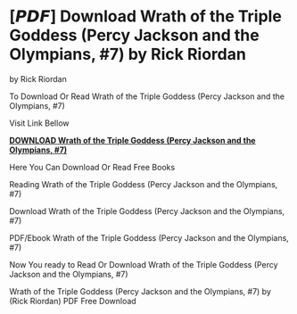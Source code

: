 # [𝙋𝘿𝙁] Download Wrath of the Triple Goddess (Percy Jackson and the Olympians, #7) by Rick Riordan
by Rick Riordan

To Download Or Read Wrath of the Triple Goddess (Percy Jackson and the Olympians, #7)

Visit Link Bellow
<p><strong><a href="https://nemikalah.web.app/site/136810763X">DOWNLOAD Wrath of the Triple Goddess (Percy Jackson and the Olympians, #7)</a></strong></p>

Here You Can Download Or Read Free Books

Reading Wrath of the Triple Goddess (Percy Jackson and the Olympians, #7)

Download Wrath of the Triple Goddess (Percy Jackson and the Olympians, #7)

PDF/Ebook Wrath of the Triple Goddess (Percy Jackson and the Olympians, #7)

Now You ready to Read Or Download Wrath of the Triple Goddess (Percy Jackson and the Olympians, #7)

Wrath of the Triple Goddess (Percy Jackson and the Olympians, #7) by (Rick Riordan) PDF Free Download
